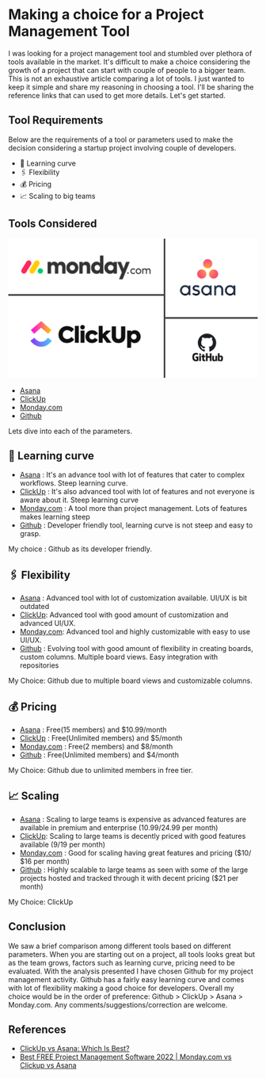# Making a choice for a Project Management Tool

I was looking for a project management tool and stumbled over plethora of tools available in the market. It's difficult to make a choice considering the growth of a project that can start with couple of people to a bigger team. This is not an exhaustive article comparing a lot of tools. I just wanted to keep it simple and share my reasoning in choosing a tool. I'll be sharing the reference links that can used to get more details. Let's get started.

## Tool Requirements

Below are the requirements of a tool or parameters used to make the decision considering a startup project involving couple of developers.

- 🧠 Learning curve
- 🖇️ Flexibility
- 💰 Pricing
- 📈 Scaling to big teams

## Tools Considered

<div align="center">
  <img src="/images/project-management-tool/project-management-tool.png" alt="Project Management Tool" style="zoom:80%;" />
</div>

- [Asana](https://asana.com/)
- [ClickUp](https://clickup.com/)
- [Monday.com](https://monday.com/)
- [Github](https://github.com/features/issues) 

Lets dive into each of the parameters.

## 🧠 Learning curve

- [Asana](https://asana.com/) :  It's an advance tool with lot of features that cater to complex workflows. Steep learning curve.
- [ClickUp](https://clickup.com/) : It's also advanced tool with lot of features and not everyone is aware about it. Steep learning curve
- [Monday.com](https://monday.com/) : A tool more than project management. Lots of features makes learning steep
- [Github](https://github.com/features/issues) : Developer friendly tool, learning curve is not steep and easy to grasp. 

My choice : Github as its developer friendly.

## 🖇️ Flexibility

- [Asana](https://asana.com/) : Advanced tool with lot of customization available. UI/UX is bit outdated
- [ClickUp](https://clickup.com/): Advanced tool with good amount of customization and advanced UI/UX. 
- [Monday.com](https://monday.com/): Advanced tool and highly customizable with easy to use UI/UX.
- [Github](https://github.com/features/issues) : Evolving tool with good amount of flexibility in creating boards, custom columns. Multiple board views. Easy integration with repositories

My Choice: Github due to multiple board views and customizable columns.

## 💰 Pricing

- [Asana](https://asana.com/) : Free(15 members) and $10.99/month
- [ClickUp](https://clickup.com/) : Free(Unlimited members) and $5/month
- [Monday.com](https://monday.com/) : Free(2 members) and $8/month
- [Github](https://github.com/features/issues) : Free(Unlimited members) and $4/month

My Choice: Github due to unlimited members in free tier.

## 📈 Scaling

- [Asana](https://asana.com/) : Scaling to large teams is expensive as advanced features are available in premium and enterprise ($10.99/$24.99 per month)
- [ClickUp](https://clickup.com/): Scaling to large teams is decently priced with good features available ($9/$19 per month)
- [Monday.com](https://monday.com/) : Good for scaling having great features and pricing ($10/ $16 per month)
- [Github](https://github.com/features/issues) : Highly scalable to large teams as seen with some of the large projects hosted and tracked through it with decent pricing ($21 per month)

My Choice: ClickUp

## Conclusion

We saw a brief comparison among different tools based on different parameters. When you are starting out on a project, all tools looks great but as the team grows, factors such as learning curve, pricing need to be evaluated. With the analysis presented I have chosen Github for my project management activity. Github has a fairly easy learning curve and comes with lot of flexibility making a good choice for developers. Overall my choice would be in the order of preference: Github > ClickUp > Asana > Monday.com. Any comments/suggestions/correction are welcome.

## References

- [ClickUp vs Asana: Which Is Best?](https://tech.co/project-management-software/clickup-vs-asana)
- [Best FREE Project Management Software 2022 | Monday.com vs Clickup vs Asana](https://www.youtube.com/watch?v=Qt-grIDOfx4)

